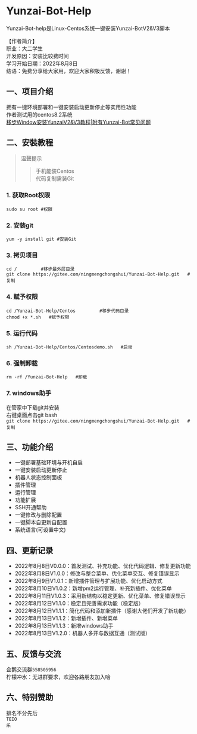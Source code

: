 # Yunzai-Bot-Help
Yunzai-Bot-help是Linux-Centos系统一键安装Yunzai-BotV2&V3脚本  
 
【作者简介】   
职业：大二学生    
开发原因：安装比较费时间    
学习开始日期：2022年8月8日     
结语：免费分享给大家用，欢迎大家积极反馈，谢谢！     

## 一、项目介绍
拥有一键环境部署和一键安装启动更新停止等实用性功能  
作者测试用的centos8.2系统  
[移步Window安装YunzaiV2&V3教程|附有Yunzai-Bot常见问题](https://b23.tv/uTguBSj)  

## 二、安裝教程
>温聲提示    
>>手机能装Centos     
>>代码复制需装Git     
 
### 1. 获取Root权限  
`sudo su root #权限`   

### 2. 安装git    
`yum -y install git #安装Git`   

### 3. 拷贝项目    
`cd /         #移步最外层目录`   
`git clone https://gitee.com/ningmengchongshui/Yunzai-Bot-Help.git   #复制`   

### 4. 赋予权限    
`cd /Yunzai-Bot-Help/Centos         #移步代码目录`   
`chmod +x *.sh   #赋予权限`  

### 5. 运行代码   
`sh /Yunzai-Bot-Help/Centos/Centosdemo.sh   #启动`    

### 6. 强制卸载   
`rm -rf /Yunzai-Bot-Help   #卸载` 

### 7. windows助手   
在管家中下载git并安装    
右键桌面点击git bash     
`git clone https://gitee.com/ningmengchongshui/Yunzai-Bot-Help.git   #复制`    

## 三、功能介绍
* 一键部署基础环境与开机自启
* 一键安装启动更新停止
* 机器人状态控制面板
* 插件管理
* 运行管理
* 功能扩展
* SSH开通帮助
* 一键修改与删除配置
* 一键脚本自更新自配置
* 系统语言(可设置中文)

## 四、更新记录
* 2022年8月8日V0.0.0：首发测试、补充功能、优化代码逻辑、修复更新功能    
* 2022年8月8日V1.0.0：修改与整合菜单、优化菜单交互、修复错误显示    
* 2022年8月9日V1.0.1：新增插件管理与扩展功能、优化启动方式    
* 2022年8月10日V1.0.2：新增pm2运行管理、补充新插件、优化菜单    
* 2022年8月11日V1.0.3：采用新结构以稳定更新、优化菜单、修复错误显示   
* 2022年8月12日V1.1.0：稳定且完善需求功能（稳定版）    
* 2022年8月12日V1.1.1：简化代码和添加新插件（感谢大佬们开发了新功能）
* 2022年8月13日V1.1.2：新增插件、新增菜单
* 2022年8月13日V1.1.3：新增windows助手
* 2022年8月13日V1.2.0：机器人多开与数据互通（测试版）

## 五、反馈与交流

企鹅交流群`558505956`    
柠檬冲水：无进群要求，欢迎各路朋友加入哈    

## 六、特别赞助    
排名不分先后    
`TEIO`   
`乐`   
